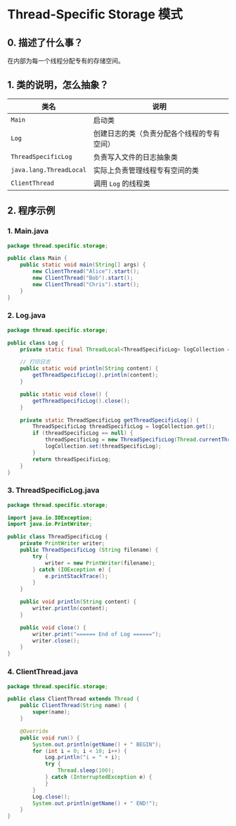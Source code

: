 # Thread-Specific Storage 模式

## 0. 描述了什么事？
在内部为每一个线程分配专有的存储空间。

## 1. 类的说明，怎么抽象？
|类名|说明|
|---|---|
|`Main`|启动类|
|`Log`|创建日志的类（负责分配各个线程的专有空间）|
|`ThreadSpecificLog`|负责写入文件的日志抽象类|
|`java.lang.ThreadLocal`|实际上负责管理线程专有空间的类|
|`ClientThread`|调用 `Log` 的线程类|

## 2. 程序示例

### 1. Main.java
```java
package thread.specific.storage;

public class Main {
    public static void main(String[] args) {
        new ClientThread("Alice").start();
        new ClientThread("Bob").start();
        new ClientThread("Chris").start();
    }
}
```

### 2. Log.java
```java
package thread.specific.storage;

public class Log {
    private static final ThreadLocal<ThreadSpecificLog> logCollection = new ThreadLocal<>();

    // 打印日志
    public static void println(String content) {
        getThreadSpecificLog().println(content);
    }

    public static void close() {
        getThreadSpecificLog().close();
    }

    private static ThreadSpecificLog getThreadSpecificLog() {
        ThreadSpecificLog threadSpecificLog = logCollection.get();
        if (threadSpecificLog == null) {
            threadSpecificLog = new ThreadSpecificLog(Thread.currentThread().getName() + "-log.txt");
            logCollection.set(threadSpecificLog);
        }
        return threadSpecificLog;
    }
}
```

### 3. ThreadSpecificLog.java
```java
package thread.specific.storage;

import java.io.IOException;
import java.io.PrintWriter;

public class ThreadSpecificLog {
    private PrintWriter writer;
    public ThreadSpecificLog (String filename) {
        try {
            writer = new PrintWriter(filename);
        } catch (IOException e) {
            e.printStackTrace();
        }
    }

    public void println(String content) {
        writer.println(content);
    }

    public void close() {
        writer.print("====== End of Log ======");
        writer.close();
    }
}
```

### 4. ClientThread.java
```java
package thread.specific.storage;

public class ClientThread extends Thread {
    public ClientThread(String name) {
        super(name);
    }

    @Override
    public void run() {
        System.out.println(getName() + " BEGIN");
        for (int i = 0; i < 10; i++) {
            Log.println("i = " + i);
            try {
                Thread.sleep(100);
            } catch (InterruptedException e) {
            }
        }
        Log.close();
        System.out.println(getName() + " END!");
    }
}
```